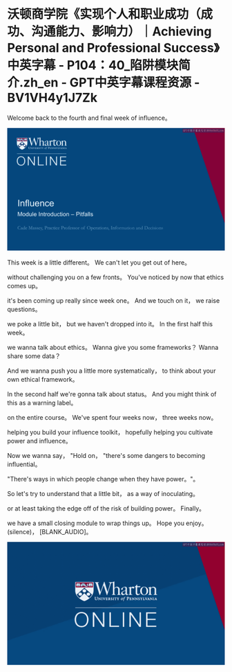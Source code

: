 # 沃顿商学院《实现个人和职业成功（成功、沟通能力、影响力）｜Achieving Personal and Professional Success》中英字幕 - P104：40_陷阱模块简介.zh_en - GPT中英字幕课程资源 - BV1VH4y1J7Zk

 Welcome back to the fourth and final week of influence。



![](img/587d40f83b978d8f5fc0e855ac3e5eb1_1.png)

 This week is a little different。 We can't let you get out of here。

 without challenging you on a few fronts。 You've noticed by now that ethics comes up。

 it's been coming up really since week one。 And we touch on it， we raise questions。

 we poke a little bit， but we haven't dropped into it。 In the first half this week。

 we wanna talk about ethics。 Wanna give you some frameworks？ Wanna share some data？

 And we wanna push you a little more systematically， to think about your own ethical framework。

 In the second half we're gonna talk about status。 And you might think of this as a warning label。

 on the entire course。 We've spent four weeks now， three weeks now。

 helping you build your influence toolkit， hopefully helping you cultivate power and influence。

 Now we wanna say， "Hold on， "there's some dangers to becoming influential。

 "There's ways in which people change when they have power。"。

 So let's try to understand that a little bit， as a way of inoculating。

 or at least taking the edge off of the risk of building power。 Finally。

 we have a small closing module to wrap things up。 Hope you enjoy。 (silence)， [BLANK_AUDIO]。



![](img/587d40f83b978d8f5fc0e855ac3e5eb1_3.png)